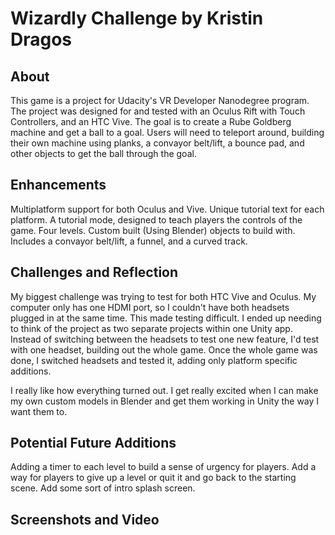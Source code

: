 # Wizardly Challenge by Kristin Dragos

## About ##

This game is a project for Udacity's VR Developer Nanodegree program. The project was designed for and tested with an Oculus Rift with Touch Controllers, and an HTC Vive. The goal is to create a Rube Goldberg machine and get a ball to a goal. Users will need to teleport around, building their own machine using planks, a convayor belt/lift, a bounce pad, and other objects to get the ball through the goal. 

## Enhancements ##


Multiplatform support for both Oculus and Vive. Unique tutorial text for each platform. 
A tutorial mode, designed to teach players the controls of the game. 
Four levels. 
Custom built (Using Blender) objects to build with. Includes a convayor belt/lift, a funnel, and a curved track.


## Challenges and Reflection ##

My biggest challenge was trying to test for both HTC Vive and Oculus. My computer only has one HDMI port, so I couldn't have both headsets plugged in at the same time. This made testing difficult. I ended up needing to think of the project as two separate projects within one Unity app. Instead of switching between the headsets to test one new feature, I'd test with one headset, building out the whole game. Once the whole game was done, I switched headsets and tested it, adding only platform specific additions. 

I really like how everything turned out. I get really excited when I can make my own custom models in Blender and get them working in Unity the way I want them to. 

## Potential Future Additions ##


Adding a timer to each level to build a sense of urgency for players. 
Add a way for players to give up a level or quit it and go back to the starting scene. 
Add some sort of intro splash screen. 


## Screenshots and Video ##